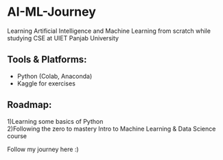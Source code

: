 # AI-ML-Journey
Learning Artificial Intelligence and Machine Learning from scratch while studying CSE at UIET Panjab University

## Tools & Platforms:
- Python (Colab, Anaconda)
- Kaggle for exercises

## Roadmap:

1)Learning some basics of Python<br>
2)Following the zero to mastery Intro to Machine Learning & Data Science course


Follow my journey here :)

